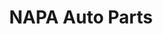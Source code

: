 ---
title: "NAPA Auto Parts"
url: /richmond/napa-auto-parts-midlothian-turnpike/
shop: Autoteile
---
